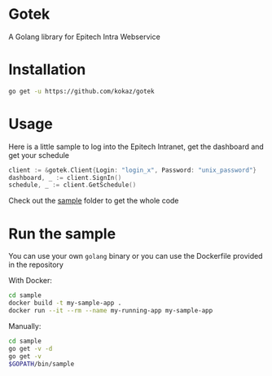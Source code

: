 Gotek
======

A Golang library for Epitech Intra Webservice

Installation
======

```sh
go get -u https://github.com/kokaz/gotek
```

Usage
======

Here is a little sample to log into the Epitech Intranet, get the dashboard and get your schedule

```go
client := &gotek.Client{Login: "login_x", Password: "unix_password"}
dashboard, _ := client.SignIn()
schedule, _ := client.GetSchedule()
```

Check out the [sample](https://github.com/kokaz/gotek/blob/master/sample "Sample") folder to get the whole code

Run the sample
======

You can use your own `golang` binary or you can use the Dockerfile provided in the repository

With Docker:

```sh
cd sample
docker build -t my-sample-app .
docker run --it --rm --name my-running-app my-sample-app
```

Manually:

```sh
cd sample
go get -v -d
go get -v
$GOPATH/bin/sample
```
